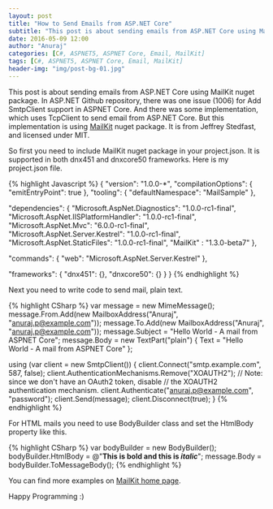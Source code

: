 ```yaml
---
layout: post
title: "How to Send Emails from ASP.NET Core"
subtitle: "This post is about sending emails from ASP.NET Core using MailKit nuget package. In ASP.NET Github repository, there was one issue (1006) for Add SmtpClient support in ASPNET Core. And there was some implementation, which uses TcpClient to send email from ASP.NET Core."
date: 2016-05-09 12:00
author: "Anuraj"
categories: [C#, ASPNET5, ASPNET Core, Email, MailKit]
tags: [C#, ASPNET5, ASPNET Core, Email, MailKit]
header-img: "img/post-bg-01.jpg"
---
```

This post is about sending emails from ASP.NET Core using MailKit nuget package. In ASP.NET Github repository, there was one issue (1006) for Add SmtpClient support in ASPNET Core. And there was some implementation, which uses TcpClient to send email from ASP.NET Core. But this implementation is using [MailKit](https://github.com/jstedfast/MailKit) nuget package. It is from Jeffrey Stedfast, and licensed under MIT. 

So first you need to include MailKit nuget package in your project.json. It is supported in both dnx451 and dnxcore50 frameworks. Here is my project.json file.

{% highlight Javascript %}
{
  "version": "1.0.0-*",
  "compilationOptions": {
    "emitEntryPoint": true
  },
  "tooling": {
    "defaultNamespace": "MailSample"
  },

  "dependencies": {
    "Microsoft.AspNet.Diagnostics": "1.0.0-rc1-final",
    "Microsoft.AspNet.IISPlatformHandler": "1.0.0-rc1-final",
    "Microsoft.AspNet.Mvc": "6.0.0-rc1-final",
    "Microsoft.AspNet.Server.Kestrel": "1.0.0-rc1-final",
    "Microsoft.AspNet.StaticFiles": "1.0.0-rc1-final",
    "MailKit" : "1.3.0-beta7"
  },

  "commands": {
    "web": "Microsoft.AspNet.Server.Kestrel"
  },

  "frameworks": {
    "dnx451": {},
    "dnxcore50": {}
  }
}
{% endhighlight %}

Next you need to write code to send mail, plain text.

{% highlight CSharp %}
var message = new MimeMessage();
message.From.Add(new MailboxAddress("Anuraj", "anuraj.p@example.com"));
message.To.Add(new MailboxAddress("Anuraj", "anuraj.p@example.com"));
message.Subject = "Hello World - A mail from ASPNET Core";
message.Body = new TextPart("plain")
{
    Text = "Hello World - A mail from ASPNET Core"
};

using (var client = new SmtpClient())
{
    client.Connect("smtp.example.com", 587, false);
    client.AuthenticationMechanisms.Remove("XOAUTH2");
	// Note: since we don't have an OAuth2 token, disable
	// the XOAUTH2 authentication mechanism.
    client.Authenticate("anuraj.p@example.com", "password");
    client.Send(message);
    client.Disconnect(true);
}
{% endhighlight %}

For HTML mails you need to use BodyBuilder class and set the HtmlBody property like this.

{% highlight CSharp %}
var bodyBuilder = new BodyBuilder();
bodyBuilder.HtmlBody = @"<b>This is bold and this is <i>italic</i></b>";
message.Body = bodyBuilder.ToMessageBody();
{% endhighlight %}

You can find more examples on [MailKit home page](https://github.com/jstedfast/MailKit).

Happy Programming :)